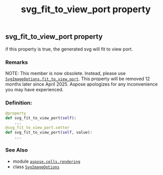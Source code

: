 ﻿---
title: svg_fit_to_view_port property
second_title: Aspose.Cells for Python via .NET API References
description: 
type: docs
weight: 360
url: /aspose.cells.rendering/svgimageoptions/svg_fit_to_view_port/
is_root: false
---

## svg_fit_to_view_port property


if this property is true, the generated svg will fit to view port.

### Remarks 


NOTE: This member is now obsolete. Instead, 
please use [`SvgImageOptions.fit_to_view_port`](/cells/python-net/aspose.cells.rendering/svgimageoptions#fit_to_view_port).
This property will be removed 12 months later since April 2025. 
Aspose apologizes for any inconvenience you may have experienced.
### Definition:
```python
@property
def svg_fit_to_view_port(self):
    ...
@svg_fit_to_view_port.setter
def svg_fit_to_view_port(self, value):
    ...
```

### See Also
* module [`aspose.cells.rendering`](../../)
* class [`SvgImageOptions`](/cells/python-net/aspose.cells.rendering/svgimageoptions)
